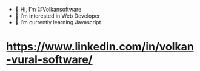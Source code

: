 - 👋 Hi, I’m @Volkansoftware
- 👀 I’m interested in Web Developer
- 🌱 I’m currently learning Javascript
# https://www.linkedin.com/in/volkan-vural-software/

<!---
Volkansoftware/Volkansoftware is a ✨ special ✨ repository because its `README.md` (this file) appears on your GitHub profile.
You can click the Preview link to take a look at your changes.
--->

